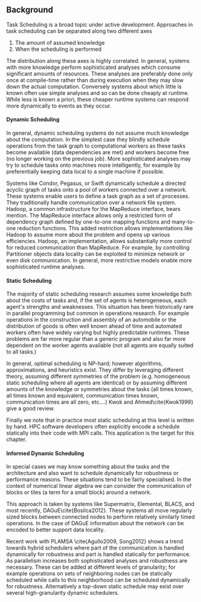 
Background
----------

Task Scheduling is a broad topic under active development.  Approaches in task scheduling can be separated along two different axes

1.  The amount of assumed knowledge
2.  When the scheduling is performed

The distribution along these axes is highly correlated.  In general, systems with more knowledge perform sophisticated analyses which consume significant amounts of resources.  These analyses are preferably done only once at compile-time rather than during execution when they may slow down the actual computation.  Conversely systems about which little is known often use simple analyses and so can be done cheaply at runtime.  While less is known a priori, these cheaper runtime systems can respond more dynamically to events as they occur.


#### Dynamic Scheduling 

In general, dynamic scheduling systems do not assume much knowledge about the computation.  In the simplest case they blindly schedule operations from the task graph to computational workers as these tasks become available (data dependencies are met) and workers become free (no longer working on the previous job).  More sophisticated analyses may try to schedule tasks onto machines more intelligently, for example by preferentially keeping data local to a single machine if possible.

Systems like Condor, Pegasus, or Swift dynamically schedule a directed acyclic graph of tasks onto a pool of workers connected over a network.  These systems enable users to define a task graph as a set of processes.  They traditionally handle communication over a network file system.  Hadoop, a common infrastructure for the MapReduce interface, bears mention.  The MapReduce interface allows only a restricted form of dependency graph defined by one-to-one mapping functions and many-to-one reduction functions.  This added restriction allows implementations like Hadoop to assume more about the problem and opens up various efficiencies.  Hadoop, an implementation, allows substantially more control for reduced communication than MapReduce.  For example, by controlling Partitioner objects data locality can be exploited to minimize network or even disk communication.  In general, more restrictive models enable more sophisticated runtime analyses.


#### Static Scheduling 

The majority of static scheduling research assumes some knowledge both about the costs of tasks and, if the set of agents is heterogeneous, each agent's strengths and weaknesses.  This situation has been historically rare in parallel programming but common in operations research.  For example operations in the construction and assembly of an automobile or the distribution of goods is often well known ahead of time and automated workers often have widely varying but highly predictable runtimes.  These problems are far more regular than a generic program and also far more dependent on the worker agents available (not all agents are equally suited to all tasks.)

In general, optimal scheduling is NP-hard; however algorithms, approximations, and heuristics exist.  They differ by leveraging different theory, assuming different symmetries of the problem (e.g. homogeneous static scheduling where all agents are identical) or by assuming different amounts of the knowledge or symmetries about the tasks (all times known, all times known and equivalent, communication times known, communication times are all zero, etc....)  Kwok and Ahmed\cite{Kwok1999} give a good review.

Finally we note that in practice most static scheduling at this level is written by hand.  HPC software developers often explicitly encode a schedule statically into their code with MPI calls.  This application is the target for this chapter.


#### Informed Dynamic Scheduling

In special cases we may know something about the tasks and the architecture and also want to schedule dynamically for robustness or performance reasons.   These situations tend to be fairly specialised.   In the context of numerical linear algebra we can consider the communication of blocks or tiles (a term for a small block) around a network.

This approach is taken by systems like Supermatrix, Elemental, BLACS, and most recently, DAGuE\cite{Bosilca2012}.  These systems all move regularly sized blocks between connected nodes to perform relatively similarly timed operations.  In the case of DAGuE information about the network can be encoded to better support data locality.

Recent work with PLAMSA \cite{Agullo2009, Song2012} shows a trend towards hybrid schedulers where part of the communication is handled dynamically for robustness and part is handled statically for performance.  As parallelism increases both sophisticated analyses and robustness are necessary.  These can be added at different levels of granularity; for example operations on sets of neighboring nodes can be statically scheduled while calls to this neighborhood can be scheduled dynamically for robustness.  Alternatively a top-down static schedule may exist over several high-granularity dynamic schedulers.

